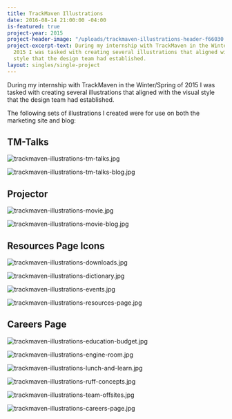 ```yaml
---
title: TrackMaven Illustrations
date: 2016-08-14 21:00:00 -04:00
is-featured: true
project-year: 2015
project-header-image: "/uploads/trackmaven-illustrations-header-f66030.jpg"
project-excerpt-text: During my internship with TrackMaven in the Winter/Spring of
  2015 I was tasked with creating several illustrations that aligned with the visual
  style that the design team had established.
layout: singles/single-project
---
```


During my internship with TrackMaven in the Winter/Spring of 2015 I was tasked with creating several illustrations that aligned with the visual style that the design team had established.
 
The following sets of illustrations I created were for use on both the marketing site and blog:

## TM-Talks

![trackmaven-illustrations-tm-talks.jpg](/uploads/trackmaven-illustrations-tm-talks.jpg)

![trackmaven-illustrations-tm-talks-blog.jpg](/uploads/trackmaven-illustrations-tm-talks-blog.jpg)

## Projector 

![trackmaven-illustrations-movie.jpg](/uploads/trackmaven-illustrations-movie.jpg)

![trackmaven-illustrations-movie-blog.jpg](/uploads/trackmaven-illustrations-movie-blog.jpg)

## Resources Page Icons

![trackmaven-illustrations-downloads.jpg](/uploads/trackmaven-illustrations-downloads.jpg)

![trackmaven-illustrations-dictionary.jpg](/uploads/trackmaven-illustrations-dictionary.jpg)

![trackmaven-illustrations-events.jpg](/uploads/trackmaven-illustrations-events.jpg)

![trackmaven-illustrations-resources-page.jpg](/uploads/trackmaven-illustrations-resources-page.jpg)

## Careers Page

![trackmaven-illustrations-education-budget.jpg](/uploads/trackmaven-illustrations-education-budget.jpg)

![trackmaven-illustrations-engine-room.jpg](/uploads/trackmaven-illustrations-engine-room.jpg)

![trackmaven-illustrations-lunch-and-learn.jpg](/uploads/trackmaven-illustrations-lunch-and-learn.jpg)

![trackmaven-illustrations-ruff-concepts.jpg](/uploads/trackmaven-illustrations-ruff-concepts.jpg)

![trackmaven-illustrations-team-offsites.jpg](/uploads/trackmaven-illustrations-team-offsites.jpg)

![trackmaven-illustrations-careers-page.jpg](/uploads/trackmaven-illustrations-careers-page.jpg)